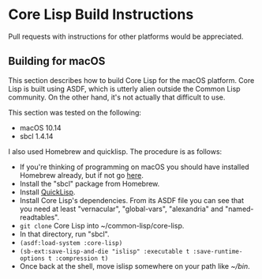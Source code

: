 # Core Lisp Build Instructions

Pull requests with instructions for other platforms would be appreciated.

## Building for macOS

This section describes how to build Core Lisp for the macOS platform.
Core Lisp is built using ASDF, which is utterly alien outside the Common Lisp community.
On the other hand, it's not actually that difficult to use.

This section was tested on the following:

- macOS 10.14
- sbcl 1.4.14

I also used Homebrew and quicklisp.
The procedure is as follows:

- If you're thinking of programming on macOS you should have installed Homebrew already, but if not go [here](https://brew.sh/).
- Install the "sbcl" package from Homebrew.
- Install [QuickLisp](https://www.quicklisp.org/beta/).
- Install Core Lisp's dependencies. From its ASDF file you can see that you need at least "vernacular", "global-vars", "alexandria" and "named-readtables".
- `git clone` Core Lisp into ~/common-lisp/core-lisp.
- In that directory, run "sbcl".
- `(asdf:load-system :core-lisp)`
- `(sb-ext:save-lisp-and-die "islisp" :executable t :save-runtime-options t :compression t)`
- Once back at the shell, move islisp somewhere on your path like *~/bin*.
